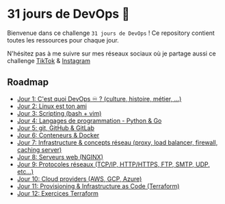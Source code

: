 # 31 jours de DevOps 🚀

Bienvenue dans ce challenge `31 jours de DevOps` ! Ce repository contient toutes les ressources pour chaque jour.

N'hésitez pas à me suivre sur mes réseaux sociaux où je partage aussi ce challenge [TikTok](https://www.tiktok.com/@hugo.log_) & [Instagram](https://www.instagram.com/hugo.log_/)

## Roadmap

- [Jour 1: C'est quoi DevOps ♾️ ? (culture, histoire, métier, ...)](./jour-1.md)
- [Jour 2: Linux est ton ami](./jour-2.md)
- [Jour 3: Scripting (bash + vim)](./jour-3.md)
- [Jour 4: Langages de programmation - Python & Go](./jour-4.md)
- [Jour 5: git, GitHub & GitLab](./jour-5.md)
- [Jour 6: Conteneurs & Docker](./jour-6.md)
- [Jour 7: Infrastructure & concepts réseau (proxy, load balancer, firewall, caching server)](./jour-7.md)
- [Jour 8: Serveurs web (NGINX)](./jour-8.md)
- [Jour 9: Protocoles réseaux (TCP/IP, HTTP/HTTPS, FTP, SMTP, UDP, etc...)](./jour-9.md)
- [Jour 10: Cloud providers (AWS, GCP, Azure)](./jour-10.md)
- [Jour 11: Provisioning & Infrastructure as Code (Terraform)](./jour-11.md)
- [Jour 12: Exercices Terraform](./jour-12/README.md)
